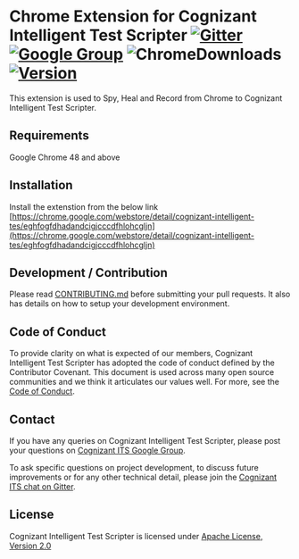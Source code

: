 # Chrome Extension for Cognizant Intelligent Test Scripter [![Gitter](https://badges.gitter.im/Join%20Chat.svg)](https://gitter.im/Cognizant-Intelligent-Test-Scripter) [![Google Group](https://img.shields.io/badge/%E2%9C%89-Google%20Group-blue.svg)](https://groups.google.com/forum/#!forum/cognizant-intelligent-test-scripter) ![ChromeDownloads](https://img.shields.io/chrome-web-store/d/eghfogfdhadandcigjcccdfhlohcgljn.svg) [![Version](https://img.shields.io/chrome-web-store/v/eghfogfdhadandcigjcccdfhlohcgljn.svg)](https://chrome.google.com/webstore/detail/cognizant-intelligent-tes/eghfogfdhadandcigjcccdfhlohcgljn)

This extension is used to Spy, Heal and Record from Chrome to Cognizant Intelligent Test Scripter.

## Requirements

Google Chrome 48 and above

## Installation

Install the extenstion from the below link  
[https://chrome.google.com/webstore/detail/cognizant-intelligent-tes/eghfogfdhadandcigjcccdfhlohcgljn](https://chrome.google.com/webstore/detail/cognizant-intelligent-tes/eghfogfdhadandcigjcccdfhlohcgljn)

## Development / Contribution

Please read [CONTRIBUTING.md](CONTRIBUTING.md) before submitting your pull requests. It also has details on how to setup your development environment.

## Code of Conduct

To provide clarity on what is expected of our members, Cognizant Intelligent Test Scripter has adopted the code of conduct defined by the Contributor Covenant. This document is used across many open source communities and we think it articulates our values well. For more, see the [Code of Conduct](CODE_OF_CONDUCT.md).

## Contact

If you have any queries on Cognizant Intelligent Test Scripter, please post your questions on [Cognizant ITS Google Group](https://groups.google.com/forum/#!forum/cognizant-intelligent-test-scripter).

To ask specific questions on project development, to discuss future improvements or for any other technical detail, please join the [Cognizant ITS chat on Gitter](https://gitter.im/Cognizant-Intelligent-Test-Scripter).

## License

Cognizant Intelligent Test Scripter is licensed under [Apache License, Version 2.0](LICENSE)
